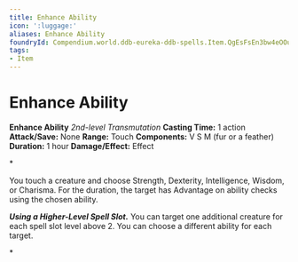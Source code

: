 ```yaml
---
title: Enhance Ability
icon: ':luggage:'
aliases: Enhance Ability
foundryId: Compendium.world.ddb-eureka-ddb-spells.Item.QgEsFsEn3bw4eOOu
tags:
- Item
---
```


# Enhance Ability

**Enhance Ability**
_2nd-level Transmutation_
**Casting Time:** 1 action
**Attack/Save:** None
**Range:** Touch
**Components:** V S M (fur or a feather)
**Duration:** 1 hour
**Damage/Effect:** Effect

*<p>You touch a creature and choose Strength, Dexterity, Intelligence, Wisdom, or Charisma. For the duration, the target has Advantage on ability checks using the chosen ability.

***Using a Higher-Level Spell Slot.*** You can target one additional creature for each spell slot level above 2. You can choose a different ability for each target.</p>*